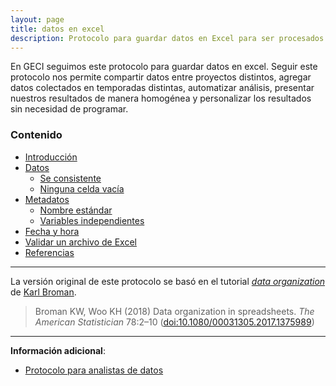 ```yaml
---
layout: page
title: datos en excel
description: Protocolo para guardar datos en Excel para ser procesados por el equipo de Ciencia de Datos de GECI
---
```


En GECI seguimos este protocolo para guardar datos en excel. Seguir este protocolo nos permite compartir datos entre proyectos distintos, agregar datos colectados en temporadas distintas, automatizar análisis, presentar nuestros resultados de manera homogénea y personalizar los resultados sin necesidad de programar.

### Contenido

- [Introducción](pages/intro.html)
- [Datos](pages/datos.html)
    - [Se consistente](pages/consistencia.html)
    - [Ninguna celda vacía](pages/ninguna_celda_vacia.html)
- [Metadatos](pages/metadatos.html)
    - [Nombre estándar](pages/standard_name.html)
    - [Variables independientes](pages/axis.html)
- [Fecha y hora](pages/tiempo.html)
- [Validar un archivo de Excel](pages/validacion.html)
- [Referencias](pages/referencias.html)

---

La versión original de este protocolo se basó en el tutorial [_data organization_](http://kbroman.org/dataorg) de [Karl Broman](http://kbroman.org).

> Broman KW, Woo KH (2018) Data organization in spreadsheets.
> _The American Statistician_ 78:2&ndash;10
> ([doi:10.1080/00031305.2017.1375989](https://doi.org/10.1080/00031305.2017.1375989))

---

**Información adicional**:

- [Protocolo para analistas de datos](pages/ciencia_de_datos/index.html)
